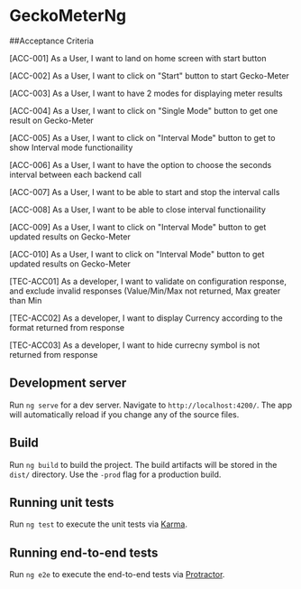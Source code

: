 # GeckoMeterNg

##Acceptance Criteria

[ACC-001] As a User, I want to land on home screen with start button

[ACC-002] As a User, I want to click on "Start" button to start Gecko-Meter

[ACC-003] As a User, I want to have 2 modes for displaying meter results

[ACC-004] As a User, I want to click on "Single Mode" button to get one result on Gecko-Meter

[ACC-005] As a User, I want to click on "Interval Mode" button to get to show Interval mode functionaility

[ACC-006] As a User, I want to have the option to choose the seconds interval between each backend call

[ACC-007] As a User, I want to be able to start and stop the interval calls

[ACC-008] As a User, I want to be able to close interval functionaility

[ACC-009] As a User, I want to click on "Interval Mode" button to get updated results on Gecko-Meter

[ACC-010] As a User, I want to click on "Interval Mode" button to get updated results on Gecko-Meter

[TEC-ACC01] As a developer, I want to validate on configuration response, and exclude invalid responses (Value/Min/Max not returned, Max greater than Min

[TEC-ACC02] As a developer, I want to display Currency according to the format returned from response

[TEC-ACC03] As a developer, I want to hide currecny symbol is not returned from response


## Development server

Run `ng serve` for a dev server. Navigate to `http://localhost:4200/`. The app will automatically reload if you change any of the source files.

## Build

Run `ng build` to build the project. The build artifacts will be stored in the `dist/` directory. Use the `-prod` flag for a production build.

## Running unit tests

Run `ng test` to execute the unit tests via [Karma](https://karma-runner.github.io).

## Running end-to-end tests

Run `ng e2e` to execute the end-to-end tests via [Protractor](http://www.protractortest.org/).

